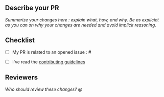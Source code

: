 ## Describe your PR

_Summarize your changes here : explain what, how, and why. Be as explicict as you can on why your changes are needed and avoid implicit reasoning._


## Checklist

- [ ] My PR is related to an opened issue : #
- [ ] I've read the [contributing guidelines](https://github.com/CleverCloud/documentation/blob/main/CONTRIBUTING.md)


## Reviewers
_Who should review these changes?_ @


